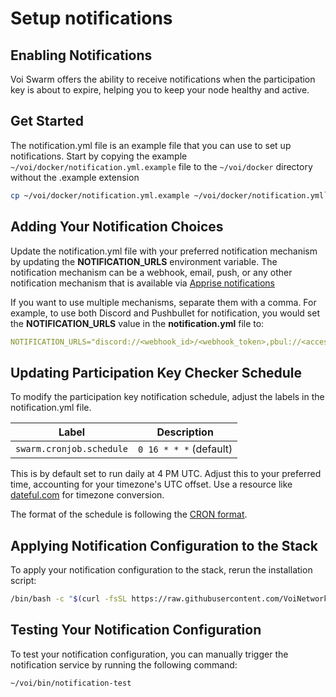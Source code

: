 # Setup notifications

## Enabling Notifications

Voi Swarm offers the ability to receive notifications when the participation key is about to expire, helping you to keep
your node healthy and active.

## Get Started

The notification.yml file is an example file that you can use to set up notifications.
Start by copying the example `~/voi/docker/notification.yml.example` file to the `~/voi/docker` directory
without the .example extension

```bash
cp ~/voi/docker/notification.yml.example ~/voi/docker/notification.yml`
```

## Adding Your Notification Choices

Update the notification.yml file with your preferred notification mechanism by updating the **NOTIFICATION_URLS**
environment variable. The notification mechanism can be a webhook, email, push, or any other notification mechanism that
is available via [Apprise notifications](https://github.com/caronc/apprise?tab=readme-ov-file#supported-notifications)

If you want to use multiple mechanisms, separate them with a comma. For example, to use both Discord and Pushbullet for
notification, you would set the **NOTIFICATION_URLS** value in the **notification.yml** file  to:

```yaml
NOTIFICATION_URLS="discord://<webhook_id>/<webhook_token>,pbul://<access_token>"
```

## Updating Participation Key Checker Schedule

To modify the participation key notification schedule, adjust the labels in the notification.yml file.

| Label                    | Description            |
|--------------------------|------------------------|
| `swarm.cronjob.schedule` | `0 16 * * *` (default) |

This is by default set to run daily at 4 PM UTC. Adjust this to your preferred time, accounting for your
timezone's UTC offset. Use a resource like [dateful.com](https://dateful.com/time-zone-converter) for timezone conversion.

The format of the schedule is following the [CRON format](https://pkg.go.dev/github.com/robfig/cron#hdr-CRON_Expression_Format).

## Applying Notification Configuration to the Stack

To apply your notification configuration to the stack, rerun the installation script:

```bash
/bin/bash -c "$(curl -fsSL https://raw.githubusercontent.com/VoiNetwork/voi-swarm/main/install.sh)"
```

## Testing Your Notification Configuration

To test your notification configuration, you can manually trigger the notification service by running the following command:

```bash
~/voi/bin/notification-test
```
